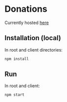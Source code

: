 # Donations

Currently hosted [here]()

## Installation (local)

In root and client directories:

```bash
npm install
```

## Run

In root and client:

```bash
npm start
```
